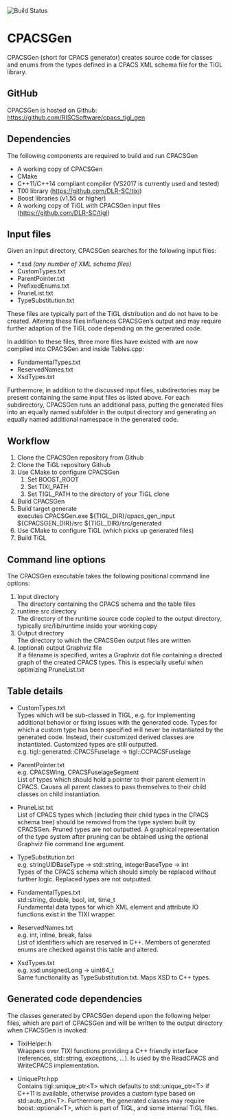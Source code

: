![Build Status]([https://github.com/RISCSoftware/cpacs_tigl_gen/.github/workflows/cmake.yml/badge.svg])

# CPACSGen

CPACSGen (short for CPACS generator) creates source code for classes and enums from the types defined in a CPACS XML schema file for the TiGL library.

## GitHub

CPACSGen is hosted on Github:
https://github.com/RISCSoftware/cpacs_tigl_gen

## Dependencies
The following components are required to build and run CPACSGen
* A working copy of CPACSGen
* CMake
* C\++11/C++14 compliant compiler (VS2017 is currently used and tested)
* TIXI library (https://github.com/DLR-SC/tixi)
* Boost libraries (v1.55 or higher)
* A working copy of TiGL with CPACSGen input files (https://github.com/DLR-SC/tigl)

## Input files
Given an input directory, CPACSGen searches for the following input files:
* *.xsd _(any number of XML schema files)_
* CustomTypes.txt
* ParentPointer.txt
* PrefixedEnums.txt
* PruneList.txt
* TypeSubstitution.txt

These files are typically part of the TiGL distribution and do not have to be created.
Altering these files influences CPACSGen’s output and may require further adaption of the TiGL code depending on the generated code.

In addition to these files, three more files have existed with are now compiled into CPACSGen and inside Tables.cpp:
* FundamentalTypes.txt
* ReservedNames.txt
* XsdTypes.txt

Furthermore, in addition to the discussed input files, subdirectories may be present containing the same input files as listed above.
For each subdirectory, CPACSGen runs an additional pass, putting the generated files into an equally named subfolder in the output directory and generating an equally named additional namespace in the generated code.

## Workflow
1. Clone the CPACSGen repository from Github
2. Clone the TiGL repository Github
3. Use CMake to configure CPACSGen
    1. Set BOOST_ROOT
    2. Set TIXI_PATH
    3. Set TIGL_PATH to the directory of your TiGL clone
4. Build CPACSGen
5. Build target generate  
   executes CPACSGen.exe $\{TIGL_DIR}/cpacs_gen_input $\{CPACSGEN_DIR}/src $\{TIGL_DIR}/src/generated
6. Use CMake to configure TiGL (which picks up generated files)
7. Build TiGL

## Command line options
The CPACSGen executable takes the following positional command line options:
1. Input directory  
   The directory containing the CPACS schema and the table files
2. runtime src directory  
   The directory of the runtime source code copied to the output directory, typically src/lib/runtime inside your working copy
3. Output directory  
   The directory to which the CPACSGen output files are written
4. (optional) output Graphviz file  
   If a filename is specified, writes a Graphviz dot file containing a directed graph of the created CPACS types. This is especially useful when optimizing PruneList.txt

## Table details
* CustomTypes.txt  
  Types which will be sub-classed in TIGL, e.g. for implementing additional behavior or fixing issues with the generated code.
  Types for which a custom type has been specified will never be instantiated by the generated code.
  Instead, their customized derived classes are instantiated.
  Customized types are still outputted.  
  e.g. tigl\::generated\::CPACSFuselage -> tigl::CCPACSFuselage

* ParentPointer.txt  
  e.g. CPACSWing, CPACSFuselageSegment  
  List of types which should hold a pointer to their parent element in CPACS.
  Causes all parent classes to pass themselves to their child classes on child instantiation.

* PruneList.txt  
  List of CPACS types which (including their child types in the CPACS schema tree) should be removed from the type system built by CPACSGen.
  Pruned types are not outputted.
  A graphical representation of the type system after pruning can be obtained using the optional Graphviz file command line argument.

* TypeSubstitution.txt  
  e.g. stringUIDBaseType -> std::string, integerBaseType -> int  
  Types of the CPACS schema which should simply be replaced without further logic.
  Replaced types are not outputted.



* FundamentalTypes.txt  
  std::string, double, bool, int, time_t  
  Fundamental data types for which XML element and attribute IO functions exist in the TIXI wrapper.

* ReservedNames.txt  
  e.g. int, inline, break, false  
  List of identifiers which are reserved in C++.
  Members of generated enums are checked against this table and altered.

* XsdTypes.txt  
  e.g. xsd:unsignedLong -> uint64_t  
  Same functionality as TypeSubstitution.txt. Maps XSD to C++ types.

## Generated code dependencies
The classes generated by CPACSGen depend upon the following helper files, which are part of CPACSGen and will be written to the output directory when CPACSGen is invoked:

* TixiHelper.h  
  Wrappers over TIXI functions providing a C++ friendly interface (references, std::string, exceptions, ...).
  Is used by the ReadCPACS and WriteCPACS implementation.

* UniquePtr.hpp  
  Contains tigl\::unique_ptr\<T> which defaults to std\::unique_ptr\<T> if C++11 is available, otherwise provides a custom type based on std\::auto_ptr\<T>.
  Furthermore, the generated classes may require boost::optional\<T>, which is part of TiGL, and some internal TiGL files.

